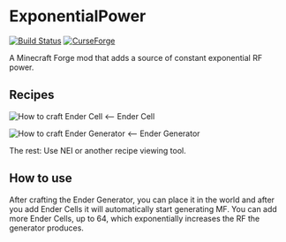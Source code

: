# ExponentialPower
[![Build Status](https://github.com/MoSadie/ExponentialPower/workflows/Gradle%20Build%20CI/badge.svg)](https://github.com/MoSadie/ExponentialPower/actions)   [![CurseForge](http://cf.way2muchnoise.eu/full_254249_downloads.svg)](https://minecraft.curseforge.com/projects/exponential-power)

A Minecraft Forge mod that adds a source of constant exponential RF power.

## Recipes
![How to craft Ender Cell](https://github.com/MoSadie/ExponentialPower/blob/master/pictures/EnderCellRecipe.PNG) <-- Ender Cell

![How to craft Ender Generator](https://github.com/MoSadie/ExponentialPower/blob/master/pictures/EnderGeneratorRecipe.PNG) <-- Ender Generator

The rest: Use NEI or another recipe viewing tool.
## How to use
 After crafting the Ender Generator, you can place it in the world and after you add Ender Cells it will automatically start generating MF.   You can add more Ender Cells, up to 64, which exponentially increases the RF the generator produces.
